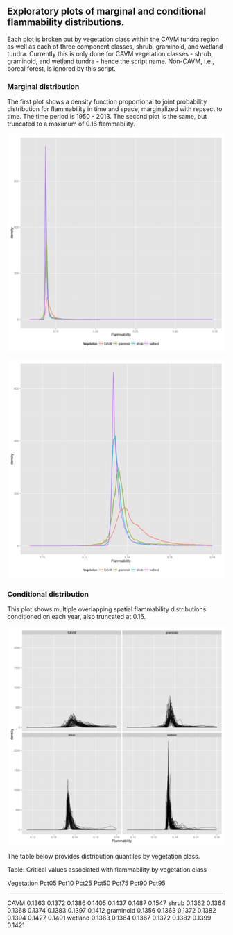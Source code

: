 






##
##
## Exploratory plots of marginal and conditional flammability distributions.

Each plot is broken out by vegetation class within the CAVM tundra region as well as each of three component classes, shrub, graminoid, and wetland tundra.
Currently this is only done for CAVM vegetation classes - shrub, graminoid, and wetland tundra - hence the script name.
Non-CAVM, i.e., boreal forest, is ignored by this script.

### Marginal distribution

The first plot shows a density function proportional to joint probability distribution for flammability in time and space,
marginalized with repsect to time. The time period is 1950 - 2013. The second plot is the same, but truncated to a maximum of 0.16 flammability.

![](cavm_flam_dist_files/figure-html/plot01a-1.png) 

![](cavm_flam_dist_files/figure-html/plot01b-1.png) 

### Conditional distribution

This plot shows multiple overlapping spatial flammability distributions conditioned on each year, also truncated at 0.16.

![](cavm_flam_dist_files/figure-html/plot02-1.png) 

The table below provides distribution quantiles by vegetation class.


Table: Critical values associated with flammability by vegetation class

Vegetation     Pct05    Pct10    Pct25    Pct50    Pct75    Pct90    Pct95
-----------  -------  -------  -------  -------  -------  -------  -------
CAVM          0.1363   0.1372   0.1386   0.1405   0.1437   0.1487   0.1547
shrub         0.1362   0.1364   0.1368   0.1374   0.1383   0.1397   0.1412
graminoid     0.1356   0.1363   0.1372   0.1382   0.1394   0.1427   0.1491
wetland       0.1363   0.1364   0.1367   0.1372   0.1382   0.1399   0.1421
